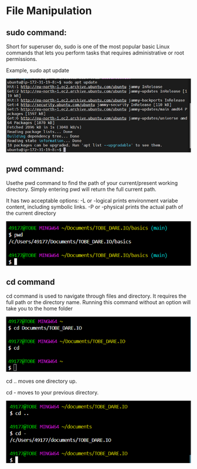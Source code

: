 # File Manipulation

## sudo command:

Short for superuser do, sudo is one of the most popular basic Linux commands that lets you perform tasks that requires administrative or root permissions.

Example, sudo apt update

![alt text](<Images/Screenshot 2024-04-22 082920.png>)


## pwd command:
Usethe pwd command to find the path of your current/present working directory. Simply entering pwd will return the full current path.

It has two acceptable options:
-L or -logical prints environment variabe content, including symbolic links.
-P or -physical prints the actual path of the current directory

![alt text](<Images/Screenshot 2024-04-24 101329.png>)


## cd command
cd command is used to navigate through files and directory. It requires the full path or the directory name.
Running this command without an option will take you to the home folder

![alt text](<Images/Screenshot 2024-04-24 110859.png>)

cd .. moves one directory up.

cd -  moves to your previous directory.

![alt text](<Images/Screenshot 2024-04-24 111915.png>)

